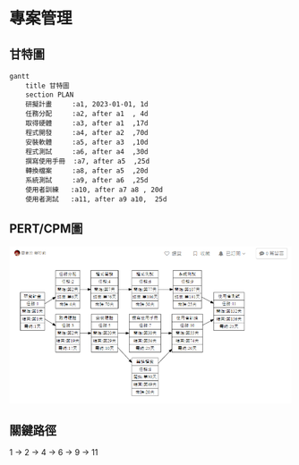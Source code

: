 # 專案管理

## 甘特圖
```mermaid
gantt
    title 甘特圖
    section PLAN
    研擬計畫     :a1, 2023-01-01, 1d
    任務分配     :a2, after a1  , 4d
    取得硬體     :a3, after a1  ,17d
    程式開發     :a4, after a2  ,70d
    安裝軟體     :a5, after a3  ,10d
    程式測試     :a6, after a4  ,30d
    撰寫使用手冊  :a7, after a5  ,25d
    轉換檔案     :a8, after a5  ,20d
    系統測試     :a9, after a6  ,25d
    使用者訓練   :a10, after a7 a8 , 20d
    使用者測試   :a11, after a9 a10,  25d
```
## PERT/CPM圖
![PERT Image](PERT.png)
## 關鍵路徑
1 → 2 → 4 → 6 → 9 → 11
